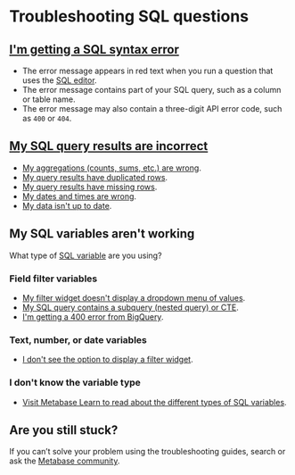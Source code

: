 # Troubleshooting SQL questions

## [I'm getting a SQL syntax error][debugging-sql-syntax]

- The error message appears in red text when you run a question that uses the [SQL editor][sql-editor].
- The error message contains part of your SQL query, such as a column or table name.
- The error message may also contain a three-digit API error code, such as `400` or `404`.

## [My SQL query results are incorrect][debugging-sql-logic]

- [My aggregations (counts, sums, etc.) are wrong][debugging-aggregations].
- [My query results have duplicated rows][debugging-duplicated-data].
- [My query results have missing rows][debugging-missing-data].
- [My dates and times are wrong][troubleshooting-datetimes].
- [My data isn't up to date][troubleshooting-database-syncs].

## My SQL variables aren't working

What type of [SQL variable][sql-variable-def] are you using?

### Field filter variables

- [My filter widget doesn't display a dropdown menu of values](./filters.html#are-you-seeing-a-different-kind-of-input-widget-than-you-expected).
- [My SQL query contains a subquery (nested query) or CTE](../users-guide/13-sql-parameters.html#field-filters-dont-work-with-table-aliases).
- [I'm getting a 400 error from BigQuery](../users-guide/13-sql-parameters.html#some-databases-require-the-schema-in-the-from-clause).

### Text, number, or date variables

- [I don't see the option to display a filter widget](../users-guide/13-sql-parameters.html#field-filter-compatible-types).

### I don't know the variable type

- [Visit Metabase Learn to read about the different types of SQL variables][sql-variable-type].

## Are you still stuck?

If you can’t solve your problem using the troubleshooting guides, search or ask the [Metabase community][discourse].

[debugging-aggregations]: /learn/debugging-sql/sql-logic.html#aggregated-results-counts-sums-etc-are-wrong
[debugging-duplicated-data]: /learn/debugging-sql/sql-logic-duplicated-data.html
[debugging-missing-data]: /learn/debugging-sql/sql-logic-missing-data.html
[debugging-sql-logic]: /learn/debugging-sql/sql-logic.html
[debugging-sql-syntax]: /learn/debugging-sql/sql-syntax.html
[discourse]: https://discourse.metabase.com/
[sql-editor]: /glossary/native_query_editor.html
[sql-variable-def]: /glossary/variable.html#example-variable-in-metabase
[sql-variable-type]: /learn/sql-questions/sql-variables.html#the-different-types-of-variables-available-for-native-sql-queries
[troubleshooting-database-syncs]: ./sync-fingerprint-scan.html
[troubleshooting-datetimes]: ./timezones.html
